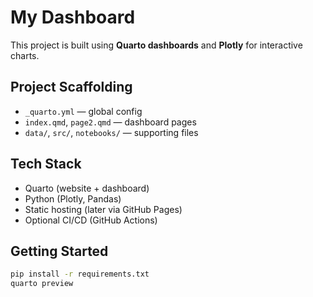# My Dashboard

This project is built using **Quarto dashboards** and **Plotly** for interactive charts.

## Project Scaffolding
- `_quarto.yml` — global config
- `index.qmd`, `page2.qmd` — dashboard pages
- `data/`, `src/`, `notebooks/` — supporting files

## Tech Stack
- Quarto (website + dashboard)
- Python (Plotly, Pandas)
- Static hosting (later via GitHub Pages)
- Optional CI/CD (GitHub Actions)

## Getting Started
```bash
pip install -r requirements.txt
quarto preview
```
